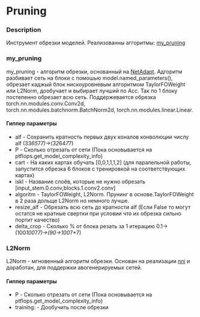 # Pruning

### Description
Инструмент обрезки моделей.
Реализованны аггоритмы: [my_pruning](#my_pruning)

### my_pruning
my_pruning - алгоритм обрезки, основанный на [NetAdapt](https://arxiv.org/abs/1804.03230).
Адгоритм разбивает сеть на блоки c помошью model.named_parameters(), обрезает каджый блок нискоуровневым алгоритмом TaylorFOWeight или L2Norm, дообучает и выбирает лучший по Acc. Так по 1 блоку постепенно обрезает всю сеть. Поддержевается обрезка torch.nn.modules.conv.Conv2d, torch.nn.modules.batchnorm.BatchNorm2d, torch.nn.modules.linear.Linear.

#### Гиппер параметры
- alf        - Сохранить кратность первых двух коналов конволюции числу alf (33*65*7*7)->(32*64*7*7)
- P          - Сколько отрезать от сети (Пока основывается на ptflops.get_model_complexity_info)
- cart       - На каких картах обучать [0,0,1,1,1,2] (для паралельной работы, запустится обрезка 6 блоков с тренировкой на соответствующих картах)
- iskl       - Название слоёв, которые не нужно обрезать [input_stem.0.conv,blocks.1.conv2.conv]
- algoritm   - TaylorFOWeight, L2Norm. Прунинг в основе.TaylorFOWeight в 2 раза дольще L2Norm но немного лучше.
- resize_alf - Обрезать всю сеть до кратности alf (Если False то могут остатся не кратные свертки при условии что их обрезка сильно портит качество)
- delta_crop - Сколько % от блока резать за 1 итерацию 0.1->(100*100*7*7)->(90->100*7*7)

### L2Norm
L2Norm - мгновенный алгоритм обрезки. Основан на реализации [nni](https://nni.readthedocs.io/en/stable/reference/compression/pruner.html#l1-norm-pruner) и доработан, для поддержки авогенерируемых сетей.
#### Гиппер параметры
- P          - Сколько отрезать от сети (Пока основывается на ptflops.get_model_complexity_info)
- training:  - Дообучить после обрезки